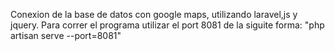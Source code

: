 Conexion de la base de datos con google maps, utilizando laravel,js y jquery. Para correr el programa utilizar el port 8081 de la siguite forma: "php artisan serve --port=8081"
